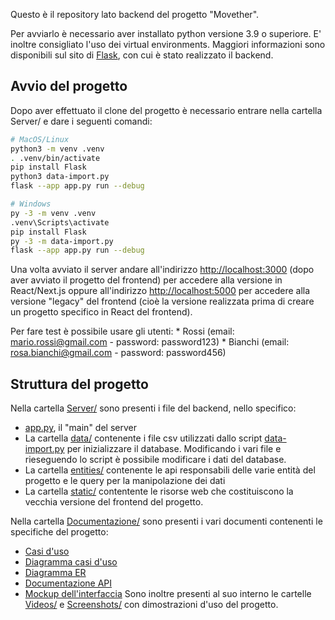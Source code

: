 Questo è il repository lato backend del progetto "Movether".

Per avviarlo è necessario aver installato python versione 3.9 o superiore.
E' inoltre consigliato l'uso dei virtual environments.
Maggiori informazioni sono disponibili sul sito di [Flask](https://flask.palletsprojects.com/en/stable/installation/), con cui è stato realizzato il backend.

## Avvio del progetto

Dopo aver effettuato il clone del progetto è necessario entrare nella cartella Server/ e dare i seguenti comandi:

```bash
# MacOS/Linux
python3 -m venv .venv
. .venv/bin/activate
pip install Flask
python3 data-import.py
flask --app app.py run --debug

# Windows
py -3 -m venv .venv
.venv\Scripts\activate
pip install Flask
py -3 -m data-import.py
flask --app app.py run --debug
```

Una volta avviato il server andare all'indirizzo [http://localhost:3000](http://localhost:3000) (dopo aver avviato il progetto del frontend) per accedere alla versione in React/Next.js oppure all'indirizzo [http://localhost:5000](http://localhost:5000) per accedere alla versione "legacy" del frontend (cioè la versione realizzata prima di creare un progetto specifico in React del frontend).

Per fare test è possibile usare gli utenti:
    * Rossi (email: mario.rossi@gmail.com - password: password123)
    * Bianchi (email: rosa.bianchi@gmail.com - password: password456)

## Struttura del progetto

Nella cartella [Server/](https://github.com/ftovo96/movether-be-pw-14-tf/tree/main/Server) sono presenti i file del backend, nello specifico:
* [app.py](https://github.com/ftovo96/movether-be-pw-14-tf/blob/main/Server/app.py), il "main" del server
* La cartella [data/](https://github.com/ftovo96/movether-be-pw-14-tf/tree/main/Server/data) contenente i file csv utilizzati dallo script [data-import.py](https://github.com/ftovo96/movether-be-pw-14-tf/blob/main/Server/data-import.py) per inizializzare il database. Modificando i vari file e rieseguendo lo script è possibile modificare i dati del database.
* La cartella [entities/](https://github.com/ftovo96/movether-be-pw-14-tf/tree/main/Server/entities) contenente le api responsabili delle varie entità del progetto e le query per la manipolazione dei dati
* La cartella [static/](https://github.com/ftovo96/movether-be-pw-14-tf/tree/main/Server/static) contentente le risorse web che costituiscono la vecchia versione del frontend del progetto.

Nella cartella [Documentazione/](https://github.com/ftovo96/movether-be-pw-14-tf/tree/main/Documentazione) sono presenti i vari documenti contenenti le specifiche del progetto:
* [Casi d'uso](https://github.com/ftovo96/movether-be-pw-14-tf/blob/main/Documentazione/Casi%20d'uso.pdf)
* [Diagramma casi d'uso](https://github.com/ftovo96/movether-be-pw-14-tf/blob/main/Documentazione/Diagramma%20casi%20d'uso.pdf)
* [Diagramma ER](https://github.com/ftovo96/movether-be-pw-14-tf/blob/main/Documentazione/Diagramma%20ER.pdf)
* [Documentazione API](https://github.com/ftovo96/movether-be-pw-14-tf/blob/main/Documentazione/Documentazione%20API.pdf)
* [Mockup dell'interfaccia](https://github.com/ftovo96/movether-be-pw-14-tf/blob/main/Documentazione/Mockup%20Interfaccia.pdf)
Sono inoltre presenti al suo interno le cartelle [Videos/](https://github.com/ftovo96/movether-be-pw-14-tf/tree/main/Documentazione/Videos) e [Screenshots/](https://github.com/ftovo96/movether-be-pw-14-tf/tree/main/Documentazione/Screenshots) con dimostrazioni d'uso del progetto.
